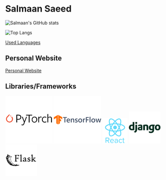 # Salmaan Saeed

<!-- GitHub Stats-->
![Salmaan's GitHub stats](https://github-readme-stats.vercel.app/api?username=sagedemage&show_icons=true&theme=tokyonight)

<!-- Top Languages Card -->
![Top Langs](https://github-readme-stats.vercel.app/api/top-langs/?username=sagedemage&layout=donut&langs_count=6)

[Used Languages](used_languages.md)

<!-- Personal Website -->
## Personal Website
[Personal Website](https://sagedemage.github.io/PersonalWebsite/)

## Libraries/Frameworks
<p>
  <!-- PyTorch -->
  <img src="https://raw.githubusercontent.com/devicons/devicon/refs/heads/master/icons/pytorch/pytorch-original-wordmark.svg" width="150" height="150"/>
  <!-- TensorFlow -->
  <img src="https://raw.githubusercontent.com/devicons/devicon/refs/heads/master/icons/tensorflow/tensorflow-original-wordmark.svg" width="150" height="150"/>
  <!-- React -->
  <img src="https://raw.githubusercontent.com/devicons/devicon/master/icons/react/react-original-wordmark.svg" alt="react" width="80" height="80"/>  
  <!-- Django -->
  <img src="https://raw.githubusercontent.com/devicons/devicon/master/icons/django/django-plain-wordmark.svg" alt="django" width="100" height="100"/>
  <!-- Flask -->
  <img src="https://raw.githubusercontent.com/devicons/devicon/master/icons/flask/flask-original-wordmark.svg" alt="flask" width="100" height="100"/>
</p>

<!--
**sagedemage/sagedemage** is a ✨ _special_ ✨ repository because its `README.md` (this file) appears on your GitHub profile.

Here are some ideas to get you started:

- 🔭 I’m currently working on ...
- 🌱 I’m currently learning ...
- 👯 I’m looking to collaborate on ...
- 🤔 I’m looking for help with ...
- 💬 Ask me about ...
- 📫 How to reach me: ...
- 😄 Pronouns: ...
- ⚡ Fun fact: ...
-->
